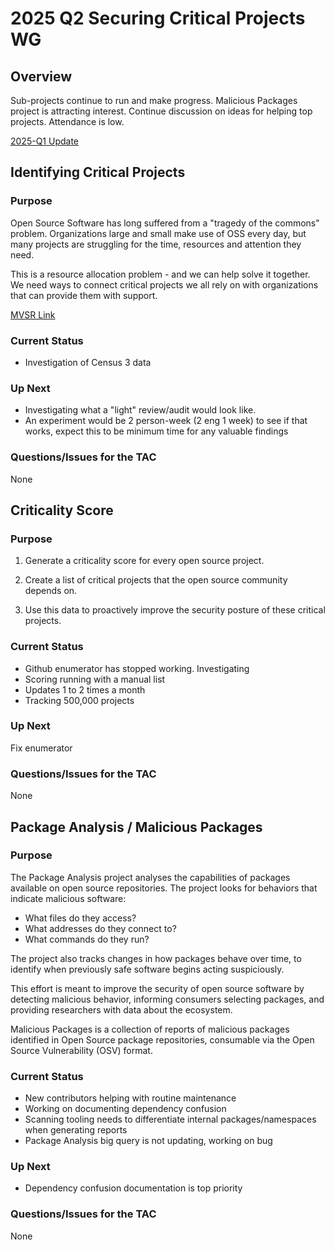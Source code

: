 # 2025 Q2 Securing Critical Projects WG

## Overview

Sub-projects continue to run and make progress. Malicious Packages project is
attracting interest. Continue discussion on ideas for helping top
projects. Attendance is low.

[2025-Q1 Update](2025-Q1-SCP-WG.md)

## Identifying Critical Projects

### Purpose

Open Source Software has long suffered from a "tragedy of the commons"
problem. Organizations large and small make use of OSS every day, but many
projects are struggling for the time, resources and attention they need.

This is a resource allocation problem - and we can help solve it together. We
need ways to connect critical projects we all rely on with organizations that
can provide them with support.

[MVSR Link](https://github.com/ossf/wg-securing-critical-projects/blob/main/MVSR.md)

### Current Status

- Investigation of Census 3 data

### Up Next

- Investigating what a "light" review/audit would look like.
- An experiment would be 2 person-week (2 eng 1 week) to see if that works,
  expect this to be minimum time for any valuable findings

### Questions/Issues for the TAC

None

## Criticality Score

### Purpose

1. Generate a criticality score for every open source project.

1. Create a list of critical projects that the open source community depends
   on.

1. Use this data to proactively improve the security posture of these critical
   projects.

### Current Status

- Github enumerator has stopped working. Investigating
- Scoring running with a manual list
- Updates 1 to 2 times a month
- Tracking 500,000 projects

### Up Next

Fix enumerator

### Questions/Issues for the TAC

None


## Package Analysis / Malicious Packages

### Purpose

The Package Analysis project analyses the capabilities of packages available on
open source repositories. The project looks for behaviors that indicate
malicious software:

- What files do they access?
- What addresses do they connect to?
- What commands do they run?

The project also tracks changes in how packages behave over time, to identify
when previously safe software begins acting suspiciously.

This effort is meant to improve the security of open source software by
detecting malicious behavior, informing consumers selecting packages, and
providing researchers with data about the ecosystem.

Malicious Packages is a collection of reports of malicious packages identified in
Open Source package repositories, consumable via the Open Source Vulnerability
(OSV) format.

### Current Status

- New contributors helping with routine maintenance
- Working on documenting dependency confusion
- Scanning tooling needs to differentiate internal packages/namespaces when generating reports
- Package Analysis big query is not updating, working on bug

### Up Next

- Dependency confusion documentation is top priority

### Questions/Issues for the TAC

None
